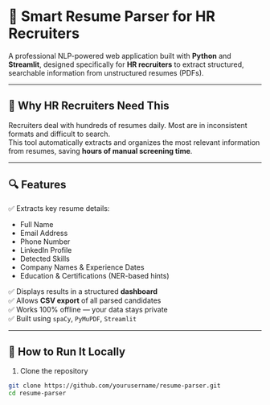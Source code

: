 # 📄 Smart Resume Parser for HR Recruiters

A professional NLP-powered web application built with **Python** and **Streamlit**, designed specifically for **HR recruiters** to extract structured, searchable information from unstructured resumes (PDFs).

---

## 🎯 Why HR Recruiters Need This

Recruiters deal with hundreds of resumes daily. Most are in inconsistent formats and difficult to search.  
This tool automatically extracts and organizes the most relevant information from resumes, saving **hours of manual screening time**.

---

## 🔍 Features

✅ Extracts key resume details:
- Full Name  
- Email Address  
- Phone Number  
- LinkedIn Profile  
- Detected Skills  
- Company Names & Experience Dates  
- Education & Certifications (NER-based hints)

✅ Displays results in a structured **dashboard**  
✅ Allows **CSV export** of all parsed candidates  
✅ Works 100% offline — your data stays private  
✅ Built using `spaCy`, `PyMuPDF`, `Streamlit`


---

## 🚀 How to Run It Locally

1. Clone the repository  
```bash
git clone https://github.com/yourusername/resume-parser.git
cd resume-parser
